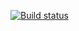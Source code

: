 [![Build status](https://ci.appveyor.com/api/projects/status/g9dbaa4xrqrt7tu8?svg=true)](https://ci.appveyor.com/project/AlexeySaulin/oop-2)